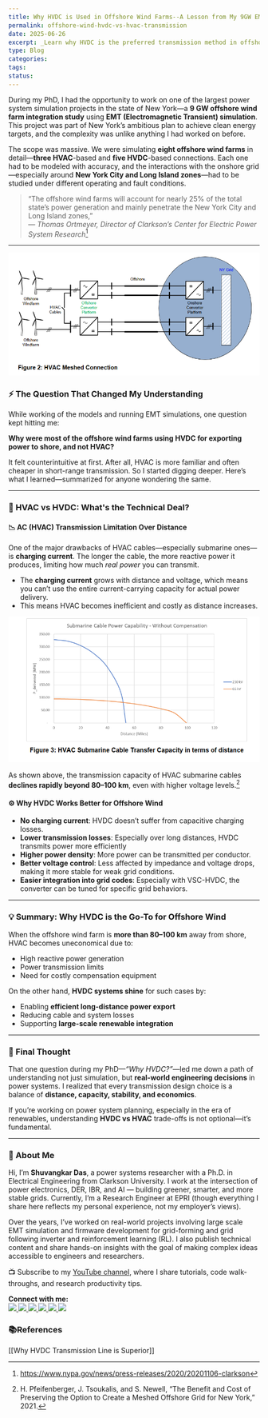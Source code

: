 ```yaml
---
title: Why HVDC is Used in Offshore Wind Farms--A Lesson from My 9GW EMT Simulation Project
permalink: offshore-wind-hvdc-vs-hvac-transmission
date: 2025-06-26
excerpt: _Learn why HVDC is the preferred transmission method in offshore wind farms based on real-world experience from a 9GW EMT simulation project involving 8 offshore farms in New York. Understand the technical and economic reasons behind HVDC’s dominance over HVAC for long-distance submarine cables._
type: Blog
categories: 
tags: 
status:
---
```

During my PhD, I had the opportunity to work on one of the largest power system simulation projects in the state of New York—a **9 GW offshore wind farm integration study** using **EMT (Electromagnetic Transient) simulation**. This project was part of New York’s ambitious plan to achieve clean energy targets, and the complexity was unlike anything I had worked on before.

The scope was massive. We were simulating **eight offshore wind farms** in detail—**three HVAC**-based and **five HVDC**-based connections. Each one had to be modeled with accuracy, and the interactions with the onshore grid—especially around **New York City and Long Island zones**—had to be studied under different operating and fault conditions.

> “The offshore wind farms will account for nearly 25% of the total state’s power generation and mainly penetrate the New York City and Long Island zones,”  
> — _Thomas Ortmeyer, Director of Clarkson’s Center for Electric Power System Research_[^1]

---
![Image](/assets/images/Pasted-image-20250626064434.png)
### ⚡ The Question That Changed My Understanding

While working of the models and running EMT simulations, one question kept hitting me:

**Why were most of the offshore wind farms using HVDC for exporting power to shore, and not HVAC?**

It felt counterintuitive at first. After all, HVAC is more familiar and often cheaper in short-range transmission. So I started digging deeper. Here’s what I learned—summarized for anyone wondering the same.

---

### 🔌 HVAC vs HVDC: What's the Technical Deal?

#### 📉 AC (HVAC) Transmission Limitation Over Distance

One of the major drawbacks of HVAC cables—especially submarine ones—is **charging current**. The longer the cable, the more reactive power it produces, limiting how much _real power_ you can transmit.
- The **charging current** grows with distance and voltage, which means you can’t use the entire current-carrying capacity for actual power delivery.
- This means HVAC becomes inefficient and costly as distance increases.


![Image](/assets/images/Pasted-image-20250626064545.png)

As shown above, the transmission capacity of HVAC submarine cables **declines rapidly beyond 80–100 km**, even with higher voltage levels.[^2]

#### ⚙️ Why HVDC Works Better for Offshore Wind
- **No charging current**: HVDC doesn’t suffer from capacitive charging losses.
- **Lower transmission losses**: Especially over long distances, HVDC transmits power more efficiently
- **Higher power density**: More power can be transmitted per conductor.
- **Better voltage control**: Less affected by impedance and voltage drops, making it more stable for weak grid conditions.
- **Easier integration into grid codes**: Especially with VSC-HVDC, the converter can be tuned for specific grid behaviors.

---

### 💡 Summary: Why HVDC is the Go-To for Offshore Wind

When the offshore wind farm is **more than 80–100 km** away from shore, HVAC becomes uneconomical due to:

- High reactive power generation
- Power transmission limits
- Need for costly compensation equipment

On the other hand, **HVDC systems shine** for such cases by:
- Enabling **efficient long-distance power export**
- Reducing cable and system losses
- Supporting **large-scale renewable integration**

---

### 🧠 Final Thought

That one question during my PhD—_“Why HVDC?”_—led me down a path of understanding not just simulation, but **real-world engineering decisions** in power systems. I realized that every transmission design choice is a balance of **distance, capacity, stability, and economics**.

If you’re working on power system planning, especially in the era of renewables, understanding **HVDC vs HVAC** trade-offs is not optional—it’s fundamental.


---
### 👋 About Me
Hi, I’m **Shuvangkar Das**, a power systems researcher with a Ph.D. in Electrical Engineering from Clarkson University. I work at the intersection of power electronics, DER, IBR, and AI — building greener, smarter, and more stable grids. Currently, I’m a Research Engineer at EPRI (though everything I share here reflects my personal experience, not my employer’s views).

Over the years, I’ve worked on real-world projects involving large scale EMT simulation and firmware development for  grid-forming and grid following inverter and reinforcement learning (RL). I also publish technical content and share hands-on insights with the goal of making complex ideas accessible to engineers and researchers.

📺 Subscribe to my [YouTube channel](https://www.youtube.com/@ShuvangkarDas), where I share tutorials, code walk-throughs, and research productivity tips.

<p><strong>Connect with me:<br></strong>
<a href="https://www.youtube.com/@ShuvangkarDas" target="_blank">
    <img src="https://img.shields.io/badge/YouTube-Subscribe-red?style=for-the-badge&logo=youtube">
  </a>
  <a href="https://www.linkedin.com/in/ShuvangkarDas" target="_blank">
    <img src="https://img.shields.io/badge/LinkedIn-Connect-blue?style=for-the-badge&logo=linkedin">
  </a>
  <a href="https://newsletter.shuvangkardas.com" target="_blank">
    <img src="https://img.shields.io/badge/Newsletter-Subscribe-blue?style=for-the-badge">
  </a>
  <a href="https://twitter.com/shuvangkar_das" target="_blank">
    <img src="https://img.shields.io/badge/Twitter-Follow-blue?style=for-the-badge&logo=twitter">
  </a>
  
  <a href="https://github.com/shuvangkardas" target="_blank">
    <img src="https://img.shields.io/badge/GitHub-Follow-black?style=for-the-badge&logo=github">
  </a>
  <a href="https://blog.shuvangkardas.com" target="_blank">
    <img src="https://img.shields.io/badge/Blog-Read-blueviolet?style=for-the-badge">
  </a>
  
</p>

### 📚References
[^1]: https://www.nypa.gov/news/press-releases/2020/20201106-clarkson
[^2]: H. Pfeifenberger, J. Tsoukalis, and S. Newell, “The Benefit and Cost of Preserving the Option to Create a Meshed Offshore Grid for New York,” 2021.

 [[Why HVDC Transmission Line is Superior]]
